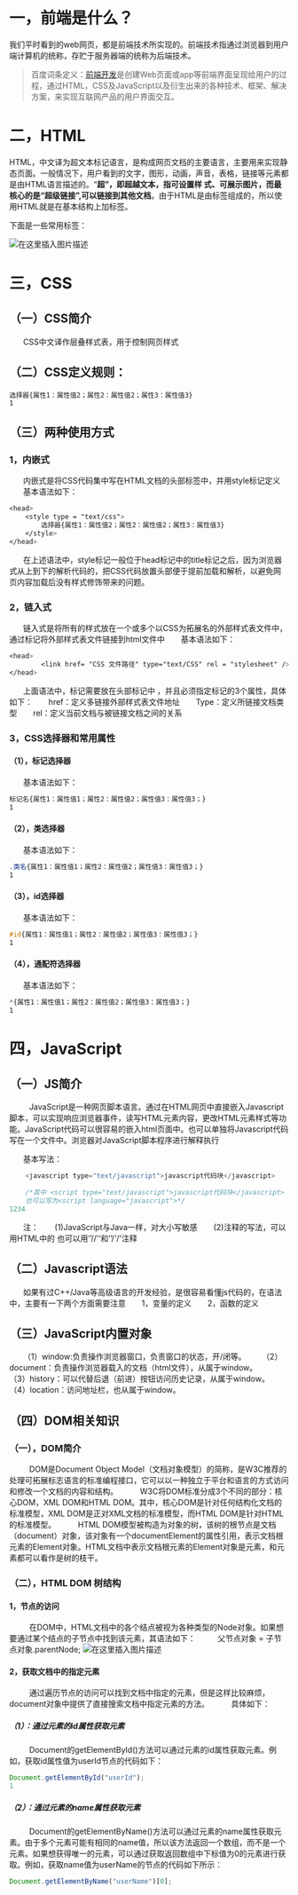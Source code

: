 # 一，前端是什么？

我们平时看到的web网页，都是前端技术所实现的。前端技术指通过浏览器到用户端计算机的统称，存贮于服务器端的统称为后端技术。

> 百度词条定义：[前端开发](https://so.csdn.net/so/search?q=前端开发&spm=1001.2101.3001.7020)是创建Web页面或app等前端界面呈现给用户的过程，通过HTML，CSS及JavaScript以及衍生出来的各种技术、框架、解决方案，来实现互联网产品的用户界面交互。

# 二，HTML

HTML，中文译为超文本标记语言，是构成网页文档的主要语言，主要用来实现静态页面。一般情况下，用户看到的文字，图形，动画，声音，表格，链接等元素都是由HTML语言描述的。“**超”，即超越文本，指可设置样 式、可展示图片，而最核心的是“超级链接”,可以链接到其他文档**。由于HTML是由标签组成的，所以使用HTML就是在基本结构上加标签。


下面是一些常用标签：


![在这里插入图片描述](https://img-blog.csdnimg.cn/20190925203229216.png?x-oss-process=image/watermark,type_ZmFuZ3poZW5naGVpdGk,shadow_10,text_aHR0cHM6Ly9ibG9nLmNzZG4ubmV0L3FxXzQ0MDAyMTY3,size_16,color_FFFFFF,t_70#pic_center)

# 三，CSS

## （一）CSS简介

   CSS中文译作层叠样式表，用于控制网页样式

## （二）CSS定义规则：

```markup
选择器{属性1：属性值2；属性2：属性值2；属性3：属性值3}
1
```

## （三）两种使用方式

### 1，内嵌式

   内嵌式是将CSS代码集中写在HTML文档的头部标签中，并用style标记定义
   基本语法如下：

```css
<head>
	<style type = "text/css">
		选择器{属性1：属性值2；属性2：属性值2；属性3：属性值3}
	</style>
</head>
```

   在上述语法中，style标记一般位于head标记中的title标记之后，因为浏览器式从上到下的解析代码的，把CSS代码放置头部便于提前加载和解析，以避免网页内容加载后没有样式修饰带来的问题。

### 2，链入式

   链入式是将所有的样式放在一个或多个以CSS为拓展名的外部样式表文件中，通过标记将外部样式表文件链接到html文件中
   基本语法如下：

```css
<head>
		<link href= "CSS 文件路径" type="text/CSS" rel = "stylesheet" />
</head>
```

   上面语法中，标记需要放在头部标记中 ，并且必须指定标记的3个属性，具体如下：
   href：定义多链接外部样式表文件地址
   Type：定义所链接文档类型
   rel：定义当前文档与被链接文档之间的关系

### 3，CSS选择器和常用属性

#### （1），标记选择器

   基本语法如下：

```css
标记名{属性1：属性值1；属性2：属性值2；属性值3：属性值3；}
1
```

#### （2），类选择器

   基本语法如下：

```css
.类名{属性1：属性值1；属性2：属性值2；属性值3：属性值3；}
1
```

#### （3），id选择器

   基本语法如下：

```css
#id{属性1：属性值1；属性2：属性值2；属性值3：属性值3；}
1
```

#### （4），通配符选择器

   基本语法如下：

```css
*{属性1：属性值1；属性2：属性值2；属性值3：属性值3；}
1
```

# 四，JavaScript

## （一）JS简介

     JavaScript是一种网页脚本语言。通过在HTML网页中直接嵌入Javascript脚本，可以实现响应浏览器事件，读写HTML元素内容，更改HTML元素样式等功能。JavaScript代码可以很容易的嵌入html页面中。也可以单独将Javascript代码写在一个文件中。浏览器对JavaScript脚本程序进行解释执行

   基本写法：

```javascript
	<javascript type="text/javascript">javascript代码块</javascript>
	
	/*其中 <script type="text/javascript">javascript代码块</javascript>
	也可以写为<script language="javascript">*/
1234
```

   注：
   (1)JavaScript与Java一样，对大小写敏感
   (2)注释的写法，可以用HTML中的 也可以用’’//’‘和’’/*’*/'注释

## （二）Javascript语法

   如果有过C++/Java等高级语言的开发经验，是很容易看懂js代码的，在语法中，主要有一下两个方面需要注意
   1，变量的定义
   2，函数的定义

## （三）JavaScript内置对象

   （1）window:负责操作浏览器窗口，负责窗口的状态，开/闭等。
   （2）document：负责操作浏览器载入的文档（html文件），从属于window。
   （3）history：可以代替后退（前进）按钮访问历史记录，从属于window。
   （4）location：访问地址栏，也从属于window。

## （四）DOM相关知识

### （一），DOM简介

     DOM是Document Object Model（文档对象模型）的简称，是W3C推荐的处理可拓展标志语言的标准编程接口，它可以以一种独立于平台和语言的方式访问和修改一个文档的内容和结构。
     W3C将DOM标准分成3个不同的部分：核心DOM，XML DOM和HTML DOM。其中，核心DOM是针对任何结构化文档的标准模型，XML DOM是正对XML文档的标准模型，而HTML DOM是针对HTML的标准模型。
     HTML DOM模型被构造为对象的树，该树的根节点是文档（document）对象，该对象有一个documentElement的属性引用，表示文档根元素的Element对象。HTML文档中表示文档根元素的Element对象是元素，和元素都可以看作是树的枝干。

### （二），HTML DOM 树结构

#### 1，节点的访问

     在DOM中，HTML文档中的各个结点被视为各种类型的Node对象。如果想要通过某个结点的子节点中找到该元素，其语法如下：
     父节点对象 = 子节点对象.parentNode;
![在这里插入图片描述](https://img-blog.csdnimg.cn/20190925211331825.PNG?x-oss-process=image/watermark,type_ZmFuZ3poZW5naGVpdGk,shadow_10,text_aHR0cHM6Ly9ibG9nLmNzZG4ubmV0L3FxXzQ0MDAyMTY3,size_16,color_FFFFFF,t_70#pic_center)

#### 2，获取文档中的指定元素

     通过遍历节点的访问可以找到文档中指定的元素，但是这样比较麻烦，document对象中提供了直接搜索文档中指定元素的方法。
     具体如下：

##### （1）：通过元素的id属性获取元素

     Document的getElementById()方法可以通过元素的id属性获取元素。例如，获取id属性值为userId节点的代码如下：

```javascript
Document.getElementById("userId");
1
```

##### （2）：通过元素的name属性获取元素

     Document的getElementByName()方法可以通过元素的name属性获取元素。由于多个元素可能有相同的name值，所以该方法返回一个数组，而不是一个元素。如果想获得唯一的元素，可以通过获取返回数组中下标值为0的元素进行获取。例如，获取name值为userName的节点的代码如下所示：

```javascript
Document.getElementByName("userName")[0];
```